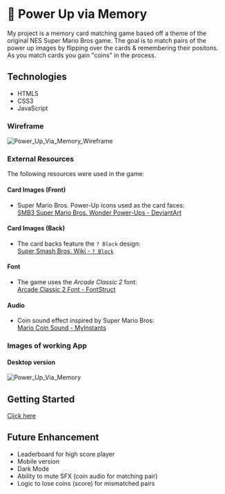 # 🍄 Power Up via Memory
My project is a memory card matching game based off a theme of the original NES Super Mario Bros game.  The goal is to match pairs of the power up images by flipping over the cards & remembering their positons.  As you match cards you gain "coins" in the process.

## Technologies
- HTML5
- CSS3
- JavaScript

### Wireframe
![Power_Up_Via_Memory_Wireframe](https://github.com/user-attachments/assets/e8ea51b5-8abd-4f58-be52-7eae51aab6d1)

### External Resources
The following resources were used in the game:

#### Card Images (Front)
- Super Mario Bros. Power-Up icons used as the card faces:  
  [SMB3 Super Mario Bros. Wonder Power-Ups - DeviantArt](https://www.deviantart.com/chronova01/art/SMB3-Super-Mario-Bros-Wonder-Power-Ups-980756145)

#### Card Images (Back)
- The card backs feature the `? Block` design:  
  [Super Smash Bros. Wiki - `? Block`](https://supersmashbros.fandom.com/wiki/%3F_Block)

#### Font
- The game uses the *Arcade Classic 2* font:  
  [Arcade Classic 2 Font - FontStruct](https://fontstruct.com/fontstructions/show/1332355/arcade-classic-2-19)

#### Audio
- Coin sound effect inspired by Super Mario Bros:  
  [Mario Coin Sound - MyInstants](https://www.myinstants.com/en/instant/coin-mario/)


### Images of working App
 #### Desktop version
![Power_Up_Via_Memory](https://github.com/user-attachments/assets/591a58c1-6fc6-4078-aa08-bf30032e58bd)


## Getting Started
[Click here](https://avisa-ga.github.io/first-web-app-project/)

## Future Enhancement
- Leaderboard for high score player
- Mobile version
- Dark Mode
- Ability to mute SFX (coin audio for matching pair)
- Logic to lose coins (score) for mismatched pairs
